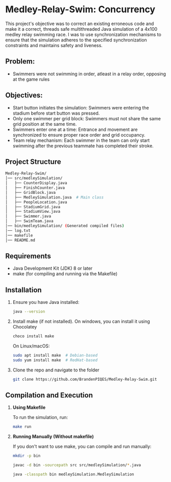 # Medley-Relay-Swim: Concurrency
This project's objective was to correct an existing erroneous code and make it a correct, threads safe multithreaded Java simulation of a 4x100 medley relay swimming race. I was to use synchronization mechanisms to ensure that the simulation adheres to the specified synchronization constraints and maintains safety and liveness.


## Problem: 
- Swimmers were not swimming in order, atleast in a relay order, opposing at the game rules

## Objectives: 
- Start button initiates the simulation: Swimmers were entering the stadium before start button was pressed.
- Only one swimmer per grid block: Swimmers must not share the same grid position at the same time.
- Swimmers enter one at a time: Entrance and movement are synchronized to ensure proper race order and grid occupancy.
- Team relay mechanism: Each swimmer in the team can only start swimming after the previous teammate has completed their stroke.

## Project Structure
```bash
Medley-Relay-Swim/
│── src/medleySimulation/
│   ├── CounterDisplay.java
│   ├── FinishCounter.java
│   ├── GridBlock.java
│   ├── MedleySimulation.java  # Main class
│   ├── PeopleLocation.java
│   ├── StadiumGrid.java
│   ├── StadiumView.java
│   ├── Swimmer.java
│   ├── SwimTeam.java
│── bin/medleySimulation/ (Generated compiled files)
│── log.txt
│── makefile
│── README.md
```

## Requirements
- Java Development Kit (JDK) 8 or later
- make (for compiling and running via the Makefile)

## Installation
1. Ensure you have Java installed:
   ```bash
   java --version
   ```
2. Install make (if not installed). On windows, you can install it using Chocolatey
   ```bash
   choco install make
   ```
   On Linux/macOS:
   ```bash
   sudo apt install make  # Debian-based
   sudo yum install make  # RedHat-based
   ```

3. Clone the repo and navigate to the folder
   ```bash
   git clone https://github.com/BrandenPIQES/Medley-Relay-Swim.git
   ```

## Compilation and Execution
1. **Using Makefile**

   To run the simulation, run:
   ```bash
   make run
   ```

2. **Running Manually (Without makefile)**

   If you don't want to use make, you can compile and run manually:

      ```bash
      mkdir -p bin
      ```
      ```bash
      javac -d bin -sourcepath src src/medleySimulation/*.java
      ```
      ```bash
      java -classpath bin medleySimulation.MedleySimulation
      ```
   
